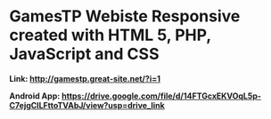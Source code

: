 <h1>GamesTP Webiste Responsive created with HTML 5, PHP, JavaScript and CSS</h1>

<b>Link: http://gamestp.great-site.net/?i=1<b>

<b>Android App: https://drive.google.com/file/d/14FTGcxEKVOqL5p-C7ejgClLFttoTVAbJ/view?usp=drive_link<b>